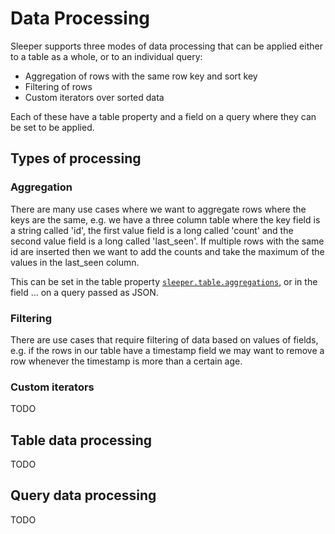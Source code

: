 Data Processing
===============

Sleeper supports three modes of data processing that can be applied either to a table as a whole, or to an individual
query:

- Aggregation of rows with the same row key and sort key
- Filtering of rows
- Custom iterators over sorted data

Each of these have a table property and a field on a query where they can be set to be applied.

## Types of processing

### Aggregation

There are many use cases where we want to aggregate rows where the keys are the same, e.g. we have a three column
table where the key field is a string called 'id', the first value field is a long called 'count' and the second
value field is a long called 'last_seen'. If multiple rows with the same id are inserted then we want to add the
counts and take the maximum of the values in the last_seen column.

This can be set in the table property [`sleeper.table.aggregations`](properties/table/data_definition.md), or in the
field ... on a query passed as JSON.

### Filtering

There are use cases that require filtering of data based on values of fields, e.g. if the rows in our table have a
timestamp field we may want to remove a row whenever the timestamp is more than a certain age.

### Custom iterators

TODO

## Table data processing

TODO

## Query data processing

TODO
